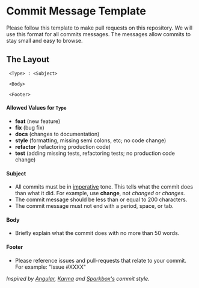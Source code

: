 # Commit Message Template

Please follow this template to make pull requests on this repository. We will use this format for all commits messages. The messages allow commits to stay small and easy to browse.

## The Layout

```
 <Type> : <Subject>

 <Body>

 <Footer>
```

#### Allowed Values for `Type`

- **feat** (new feature)
- **fix** (bug fix)
- **docs** (changes to documentation)
- **style** (formatting, missing semi colons, etc; no code change)
- **refactor** (refactoring production code)
- **test** (adding missing tests, refactoring tests; no production code change)

#### Subject

- All commits must be in [imperative](https://chris.beams.io/posts/git-commit/#imperative) tone. This tells what the commit does than what it did. For example, use **change**, not _changed_ or _changes_.
- The commit message should be less than or equal to 200 characters.
- The commit message must not end with a period, space, or tab.

#### Body 

- Briefly explain what the commit does with no more than 50 words.

#### Footer

- Please reference issues and pull-requests that relate to your commit. For example: "Issue #XXXX"

_Inspired by [Angular][angularc], [Karma][karmac] and [Sparkbox's][sparkb] commit style._



[angularc]: https://docs.google.com/document/d/1QrDFcIiPjSLDn3EL15IJygNPiHORgU1_OOAqWjiDU5Y/edit#
[karmac]: http://karma-runner.github.io/0.8/dev/git-commit-msg.html
[sparkb]: https://github.com/sparkbox/standard/blob/master/style/git/README.md